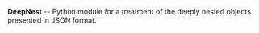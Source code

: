 **DeepNest** -- Python module for a treatment of the deeply nested objects presented in JSON format.
